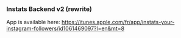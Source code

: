 ### Instats Backend v2 (rewrite)

App is available here:
https://itunes.apple.com/fr/app/instats-your-instagram-followers/id1061469097?l=en&mt=8